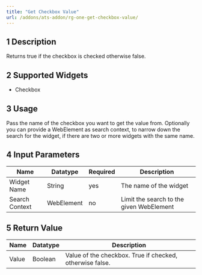 ```yaml
---
title: "Get Checkbox Value"
url: /addons/ats-addon/rg-one-get-checkbox-value/
---
```


## 1 Description

Returns true if the checkbox is checked otherwise false.

## 2 Supported Widgets

* Checkbox

## 3 Usage

Pass the name of the checkbox you want to get the value from.
Optionally you can provide a WebElement as search context, to narrow down the search for the widget, if there are two or more widgets with the same name.

## 4 Input Parameters

Name | Datatype | Required | Description
--- | --- | --- | ---
Widget Name | String | yes | The name of the widget
Search Context | WebElement | no | Limit the search to the given WebElement

## 5 Return Value

Name | Datatype | Description
--- | --- | ---
Value | Boolean | Value of the checkbox. True if checked, otherwise false.
